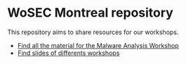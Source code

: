 # WoSEC Montreal repository
This repository aims to share resources for our workshops.
- [Find all the material for the Malware Analysis Workshop](https://github.com/GeekGirlGabrielle/WeAreCyber/tree/master/MalwareAnalysis)
- [Find slides of differents workshops](https://github.com/GeekGirlGabrielle/WeAreCyber/tree/master/workshop-slides)
